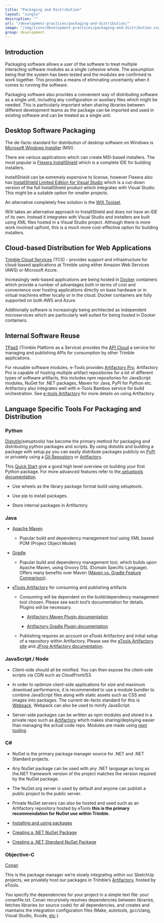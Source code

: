 ```yaml
---
title: "Packaging and Distribution"
layout: "single"
description: ""
url: "/development-practices/packaging-and-distribution/"
image: "/img/icons/development-practices/packaging-and-distribution.svg"
group: development
---
```


## Introduction

Packaging software allows a user of the software to treat multiple interacting software modules as a single cohesive whole. The assumption being that the system has been tested and the modules are confirmed to work together. This provides a means of eliminating uncertainty when it comes to running the software.

Packaging software also provides a convenient way of distributing software as a single unit, including any configuration or auxiliary files which might be needed. This is particularly important when sharing libraries between different development teams as the package can be imported and used in existing software and can be treated as a single unit.

## Desktop Software Packaging

The de-facto standard for distribution of desktop software on Windows is [Microsoft Windows Installer](<https://msdn.microsoft.com/en-us/library/windows/desktop/cc185688(v=vs.85).aspx>) (MSI).

There are various applications which can create MSI-based installers. The most popular is [Flexera InstallShield](https://www.flexerasoftware.com/producer/products/software-installation/installshield-software-installer/) which is a complete IDE for building installers.

InstallShield can be extremely expensive to license, however Flexera also has [InstallShield Limited Edition for Visual Studio](https://info.flexerasoftware.com/IS-EVAL-InstallShield-Limited-Edition-Visual-Studio) which is a cut-down version of the full InstallShield product which integrates with Visual Studio. This might be a suitable option for smaller projects.

An alternative completely free solution is the [WIX Toolset](https://wixtoolset.org/).

WIX takes an alternative approach to InstallShield and does not have an IDE of its own. Instead it integrates with Visual Studio and installers are built using XML files hosted in a Visual Studio project. Although there is more work involved upfront, this is a much more cost-effective option for building installers.

## Cloud-based Distribution for Web Applications

[Trimble Cloud Services](https://sites.google.com/a/trimble.com/tcs/) (TCS) - provides support and infrastructure for cloud-based applications at Trimble using either Amazon Web Services (AWS) or Microsoft Azure.

Increasingly web-based applications are being hosted in [Docker](https://www.docker.com) containers which provide a number of advantages both in terms of cost and convenience over hosting applications directly on base hardware or in virtual machines either locally or in the cloud. Docker containers are fully supported on both AWS and Azure.

Additionally software is increasingly being architected as independent microservices which are particularly well suited for being hosted in Docker containers.

## Internal Software Reuse

[TPaaS](https://sites.google.com/a/trimble.com/tpaas/) (Trimble Platform as a Service) provides the [API Cloud](https://sites.google.com/a/trimble.com/tpaas/projects/api-management/api-management) a service for managing and publishing APIs for consumption by other Trimble applications.

For reusable software modules, e-Tools provides [Artifactory Pro](https://www.jfrog.com/artifactory). Artifactory Pro is capable of hosting multiple artifact repositories for a lot of different types of software artifacts, this includes npm repositories for JavaScript modules, NuGet for .NET packages, Maven for Java, PyPI for Python etc. Artifactory also integrates well with e-Tools Bamboo service for build orchestration. See [ e-tools Artifactory](https://support.trimble.cloud/support/solutions/folders/25000000761) for more details on using Artifactory.

## Language Specific Tools For Packaging and Distribution

### Python

[Distutils](https://docs.python.org/3/library/)(setuptools) has become the primary method for packaging and distributing python packages and scripts. By using distutils and building a package with setup.py you can easily distribute packages publicly on [PyPi](https://pypi.python.org/pypi) or privately using a [Git Repository](https://pip.pypa.io/en/stable/reference/pip_install/#git) or [Artifactory](https://www.jfrog.com/confluence/display/RTF/PyPI+Repositories).

This [Quick Start](https://the-hitchhikers-guide-to-packaging.readthedocs.io/en/latest/quickstart.html) give a good high level overview on building your first Python package. For more advanced features refer to the[ setuptools documentation](https://setuptools.readthedocs.io/en/latest/setuptools.html#basic-use).

- Use wheels as the library package format build using setuptools.

- Use pip to install packages.

- Store internal packages in Artifactory.

### Java

- [Apache Maven](https://maven.apache.org/)

  - Popular build and dependency management tool using XML based POM (Project Object Model)

- [Gradle](https://gradle.org/)

  - Popular build and dependency management tool, which builds upon Apache Maven, using Groovy DSL (Domain Specific Language). Offers many benefits over Maven ([Maven vs. Gradle Feature Comparison](https://gradle.org/maven-vs-gradle/)).

- [eTools Artifactory](https://sites.google.com/a/trimble.com/trimble-etools/tools) for consuming and publishing artifacts

  - Consuming will be dependent on the build/dependency management tool chosen. Please see each tool’s documentation for details. Plugins will be necessary.

    - [Artifactory Maven Plugin documentation](https://www.jfrog.com/confluence/display/RTF/Maven+Artifactory+Plugin)

    - [Artifactory Gradle Plugin documentation](https://www.jfrog.com/confluence/display/RTF/Gradle+Artifactory+Plugin)

  - Publishing requires an account on eTools Artifactory and initial setup of a repository within Artifactory. Please see the [eTools Artifactory site](https://sites.google.com/a/trimble.com/trimble-etools/tools) and [JFrog Artifactory documentation](https://www.jfrog.com/confluence/display/RTF/Welcome+to+Artifactory).

### JavaScript / Node

- Client-side should all be minified. You can then expose the client-side scripts via CDN such as CloudFront/S3.

- In order to optimize client-side applications for size and maximum download performance, it is recommended to use a module bundler to combine JavaScript files along with static assets such as CSS and images into packages. The current de-facto standard for this is [Webpack](https://webpack.js.org/). Webpack can also be used to minify JavaScript.

- Server-side packages can be written as npm modules and stored in a private repo such as [Artifactory](https://www.jfrog.com/confluence/display/RTF/Npm+Registry) which makes sharing/deploying easier than managing the actual code repo. Modules are made using [npm tooling](https://docs.npmjs.com/getting-started/creating-node-modules).

### C\#

- NuGet is the primary package manager source for .NET and .NET Standard projects.

- Any NuGet package can be used with any .NET language as long as the.NET framework version of the project matches the version required by the NuGet package.

- The NuGet.org server is used by default and anyone can publish a public project to the public server.

- Private NuGet servers can also be hosted and used such as an Artifactory repository hosted by eTools **this is the primary recommendation for NuGet use within Trimble.**

- [Installing and using packages](https://docs.microsoft.com/en-us/nuget/quickstart/use-a-package)

- [Creating a .NET NuGet Package](https://docs.microsoft.com/en-us/nuget/quickstart/create-and-publish-a-package)

- [Creating a .NET Standard NuGet Package](https://docs.microsoft.com/en-us/nuget/guides/create-net-standard-packages-vs2017)

### Objective-C

[Conan](https://conan.io/)

This is the package manager we’re slowly integrating within our SketchUp projects, we privately host our packages in Trimble’s [Artifactory](https://www.jfrog.com/confluence/display/RTF/Npm+Registry), hosted by eTools.

You specify the dependencies for your project in a simple text file: your conanfile.txt. Conan recursively resolves dependencies between libraries, fetches libraries (or source code) for all dependencies, and creates and maintains the integration configuration files (Make, autotools, gcc/clang, Visual Studio, Xcode, [etc](https://docs.conan.io/en/latest/integrations.html).).
